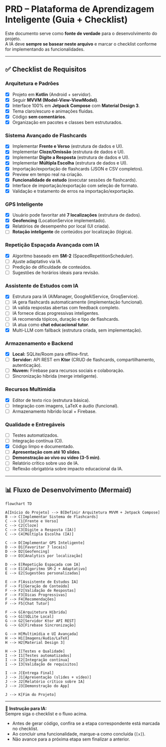 # PRD – Plataforma de Aprendizagem Inteligente (Guia + Checklist)

Este documento serve como **fonte de verdade** para o desenvolvimento do projeto.  
A IA deve **sempre se basear neste arquivo** e marcar o checklist conforme for implementando as funcionalidades.  

---

## ✅ Checklist de Requisitos

### Arquitetura e Padrões
- [x] Projeto em **Kotlin** (Android + servidor).
- [x] Seguir **MVVM (Model-View-ViewModel)**.
- [x] Interface 100% em **Jetpack Compose** com **Material Design 3**.
- [x] Tema claro/escuro e animações fluidas.
- [x] Código **sem comentários**.
- [x] Organização em pacotes e classes bem estruturados.

### Sistema Avançado de Flashcards
- [x] Implementar **Frente e Verso** (estrutura de dados e UI).
- [x] Implementar **Cloze/Omissão** (estrutura de dados e UI).
- [x] Implementar **Digite a Resposta** (estrutura de dados e UI).
- [x] Implementar **Múltipla Escolha** (estrutura de dados e UI).
- [x] Importação/exportação de flashcards (JSON e CSV completos).
- [x] Preview em tempo real na criação.
- [x] **Funcionalidade de estudo** (executar sessões de flashcards).
- [x] Interface de importação/exportação com seleção de formato.
- [x] Validação e tratamento de erros na importação/exportação.

### GPS Inteligente
- [x] Usuário pode favoritar até **7 localizações** (estrutura de dados).
- [x] **Geofencing** (LocationService implementado).
- [x] Relatórios de desempenho por local (UI criada).
- [ ] **Rotação inteligente** de conteúdos por localização (lógica).

### Repetição Espaçada Avançada com IA
- [x] Algoritmo baseado em **SM-2** (SpacedRepetitionScheduler).
- [ ] Ajuste adaptativo via IA.
- [ ] Predição de dificuldade de conteúdos.
- [ ] Sugestões de horários ideais para revisão.

### Assistente de Estudos com IA
- [x] Estrutura para IA (AIManager, GoogleAIService, GroqService).
- [ ] IA gera flashcards automaticamente (implementação funcional).
- [ ] IA valida respostas abertas com feedback completo.
- [ ] IA fornece dicas progressivas inteligentes.
- [ ] IA recomenda tópicos, duração e tipo de flashcards.
- [ ] IA atua como **chat educacional tutor**.
- [x] Multi-LLM com fallback (estrutura criada, sem implementação).

### Armazenamento e Backend
- [x] **Local:** SQLite/Room para offline-first.
- [ ] **Servidor:** API REST em **Ktor** (CRUD de flashcards, compartilhamento, autenticação).
- [ ] **Nuvem:** Firebase para recursos sociais e colaboração.
- [ ] Sincronização híbrida (merge inteligente).

### Recursos Multimídia
- [x] Editor de texto rico (estrutura básica).
- [ ] Integração com imagens, LaTeX e áudio (funcional).
- [ ] Armazenamento híbrido local + Firebase.

### Qualidade e Entregáveis
- [ ] Testes automatizados.
- [ ] Integração contínua (CI).
- [x] Código limpo e documentado.
- [ ] **Apresentação com até 10 slides**.
- [ ] **Demonstração ao vivo ou vídeo (3-5 min)**.
- [ ] Relatório crítico sobre uso de IA.
- [ ] Reflexão obrigatória sobre impacto educacional da IA.

---

## 📊 Fluxo de Desenvolvimento (Mermaid)

```mermaid
flowchart TD

A[Início do Projeto] --> B[Definir Arquitetura MVVM + Jetpack Compose]
B --> C[Implementar Sistema de Flashcards]
C --> C1[Frente e Verso]
C --> C2[Cloze]
C --> C3[Digite a Resposta (IA)]
C --> C4[Múltipla Escolha (IA)]

C --> D[Implementar GPS Inteligente]
D --> D1[Favoritar 7 locais]
D --> D2[Geofencing]
D --> D3[Analytics por localização]

D --> E[Repetição Espaçada com IA]
E --> E1[Algoritmo SM-2 + Adaptativo]
E --> E2[Sugestões personalizadas]

E --> F[Assistente de Estudos IA]
F --> F1[Geração de Conteúdo]
F --> F2[Validação de Respostas]
F --> F3[Dicas Progressivas]
F --> F4[Recomendações]
F --> F5[Chat Tutor]

F --> G[Arquitetura Híbrida]
G --> G1[SQLite Local]
G --> G2[Servidor Ktor API REST]
G --> G3[Firebase Sincronização]

G --> H[Multimídia e UI Avançada]
H --> H1[Imagens/Áudio/LaTeX]
H --> H2[Material Design 3]

H --> I[Testes e Qualidade]
I --> I1[Testes automatizados]
I --> I2[Integração contínua]
I --> I3[Validação de requisitos]

I --> J[Entrega Final]
J --> J1[Apresentação (slides + vídeo)]
J --> J2[Relatório crítico sobre IA]
J --> J3[Demonstração do App]

J --> K[Fim do Projeto]
```

---

📌 **Instrução para IA:**  
Sempre siga o checklist e o fluxo acima.  
- Antes de gerar código, confira se a etapa correspondente está marcada no checklist.  
- Ao concluir uma funcionalidade, marque-a como concluída (`[x]`).  
- Não avance para a próxima etapa sem finalizar a anterior.  
